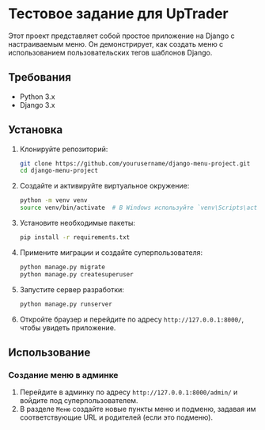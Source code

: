 # Тестовое задание для UpTrader

Этот проект представляет собой простое приложение на Django с настраиваемым меню. Он демонстрирует, как создать меню
с использованием пользовательских тегов шаблонов Django.

## Требования

- Python 3.x
- Django 3.x

## Установка

1. Клонируйте репозиторий:

    ```bash
    git clone https://github.com/yourusername/django-menu-project.git
    cd django-menu-project
    ```

2. Создайте и активируйте виртуальное окружение:

    ```bash
    python -m venv venv
    source venv/bin/activate  # В Windows используйте `venv\Scripts\activate`
    ```

3. Установите необходимые пакеты:

    ```bash
    pip install -r requirements.txt
    ```

4. Примените миграции и создайте суперпользователя:

    ```bash
    python manage.py migrate
    python manage.py createsuperuser
    ```

5. Запустите сервер разработки:

    ```bash
    python manage.py runserver
    ```

6. Откройте браузер и перейдите по адресу `http://127.0.0.1:8000/`, чтобы увидеть приложение.


## Использование

### Создание меню в админке

1. Перейдите в админку по адресу `http://127.0.0.1:8000/admin/` и войдите под суперпользователем.
2. В разделе `Меню` создайте новые пункты меню и подменю, задавая им соответствующие URL и родителей (если это подменю).

